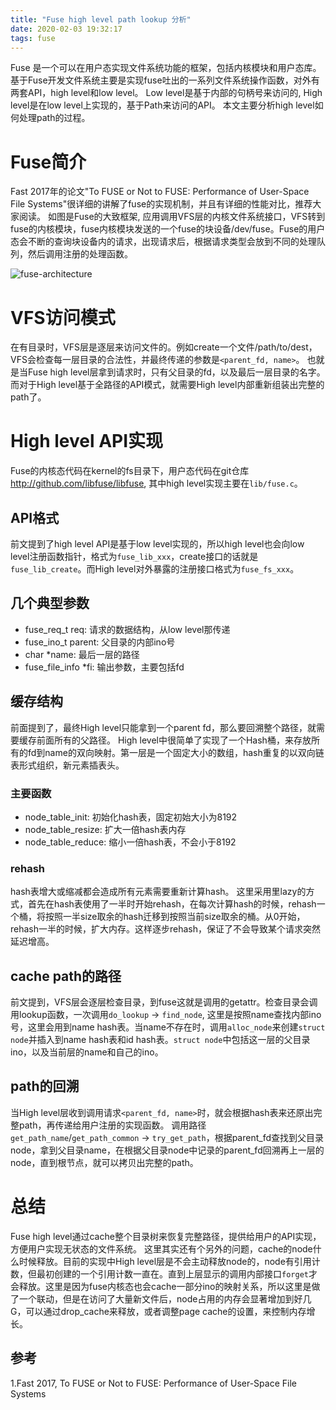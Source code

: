 ```yaml
---
title: "Fuse high level path lookup 分析"
date: 2020-02-03 19:32:17
tags: fuse
---
```


Fuse 是一个可以在用户态实现文件系统功能的框架，包括内核模块和用户态库。
基于Fuse开发文件系统主要是实现fuse吐出的一系列文件系统操作函数，对外有两套API，high level和low level。
Low level是基于内部的句柄号来访问的, High level是在low level上实现的，基于Path来访问的API。
本文主要分析high level如何处理path的过程。

<!-- more -->

# Fuse简介

Fast 2017年的论文"To FUSE or Not to FUSE: Performance of User-Space File Systems"很详细的讲解了fuse的实现机制，并且有详细的性能对比，推荐大家阅读。
如图是Fuse的大致框架, 应用调用VFS层的内核文件系统接口，VFS转到fuse的内核模块，fuse内核模块发送的一个fuse的块设备/dev/fuse。Fuse的用户态会不断的查询块设备内的请求，出现请求后，根据请求类型会放到不同的处理队列，然后调用注册的处理函数。

![fuse-architecture](/images/2020-02-03-fuse-architecture.png)

# VFS访问模式

在有目录时，VFS层是逐层来访问文件的。例如create一个文件/path/to/dest，VFS会检查每一层目录的合法性，并最终传递的参数是`<parent_fd, name>`。
也就是当Fuse high level层拿到请求时，只有父目录的fd，以及最后一层目录的名字。而对于High level基于全路径的API模式，就需要High level内部重新组装出完整的path了。

# High level API实现

Fuse的内核态代码在kernel的fs目录下，用户态代码在git仓库 http://github.com/libfuse/libfuse, 其中high level实现主要在`lib/fuse.c`。

## API格式

前文提到了high level API是基于low level实现的，所以high level也会向low level注册函数指针，格式为`fuse_lib_xxx`，create接口的话就是`fuse_lib_create`。而High level对外暴露的注册接口格式为`fuse_fs_xxx`。

## 几个典型参数

* fuse_req_t req: 请求的数据结构，从low level那传递
* fuse_ino_t parent: 父目录的内部ino号
* char \*name: 最后一层的路径
* fuse_file_info \*fi: 输出参数，主要包括fd

## 缓存结构

前面提到了，最终High level只能拿到一个parent fd，那么要回溯整个路径，就需要缓存前面所有的父路径。
High level中很简单了实现了一个Hash桶，来存放所有的fd到name的双向映射。第一层是一个固定大小的数组，hash重复的以双向链表形式组织，新元素插表头。

### 主要函数
* node_table_init: 初始化hash表，固定初始大小为8192
* node_table_resize: 扩大一倍hash表内存
* node_table_reduce: 缩小一倍hash表，不会小于8192

### rehash

hash表增大或缩减都会造成所有元素需要重新计算hash。
这里采用里lazy的方式，首先在hash表使用了一半时开始rehash，在每次计算hash的时候，rehash一个桶，将按照一半size取余的hash迁移到按照当前size取余的桶。从0开始，rehash一半的时候，扩大内存。这样逐步rehash，保证了不会导致某个请求突然延迟增高。

## cache path的路径

前文提到，VFS层会逐层检查目录，到fuse这就是调用的getattr。检查目录会调用lookup函数，一次调用`do_lookup` -> `find_node`, 这里是按照name查找内部ino号，这里会用到name hash表。当name不存在时，调用`alloc_node`来创建`struct node`并插入到name hash表和id hash表。`struct node`中包括这一层的父目录ino，以及当前层的name和自己的ino。

## path的回溯

当High level层收到调用请求`<parent_fd, name>`时，就会根据hash表来还原出完整path，再传递给用户注册的实现函数。
调用路径`get_path_name`/`get_path_common` -> `try_get_path`，根据parent_fd查找到父目录node，拿到父目录name，在根据父目录node中记录的parent_fd回溯再上一层的node，直到根节点，就可以拷贝出完整的path。

# 总结

Fuse high level通过cache整个目录树来恢复完整路径，提供给用户的API实现，方便用户实现无状态的文件系统。
这里其实还有个另外的问题，cache的node什么时候释放。目前的实现中High level层是不会主动释放node的，node有引用计数，但最初创建的一个引用计数一直在。直到上层显示的调用内部接口`forget`才会释放。这里是因为fuse内核态也会cache一部分ino的映射关系，所以这里是做了一个联动，但是在访问了大量新文件后，node占用的内存会显著增加到好几G，可以通过drop_cache来释放，或者调整page cache的设置，来控制内存增长。

## 参考
1.Fast 2017, To FUSE or Not to FUSE: Performance of User-Space File Systems